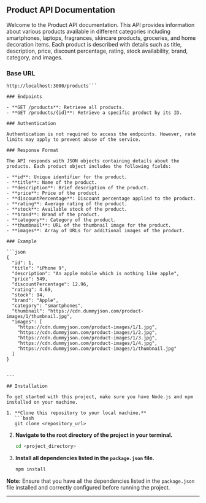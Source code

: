 ## Product API Documentation

Welcome to the Product API documentation. This API provides information about various products available in different categories including smartphones, laptops, fragrances, skincare products, groceries, and home decoration items. Each product is described with details such as title, description, price, discount percentage, rating, stock availability, brand, category, and images.

### Base URL

```
http://localhost:3000/products```

### Endpoints

- **GET /products**: Retrieve all products.
- **GET /products/{id}**: Retrieve a specific product by its ID.

### Authentication

Authentication is not required to access the endpoints. However, rate limits may apply to prevent abuse of the service.

### Response Format

The API responds with JSON objects containing details about the products. Each product object includes the following fields:

- **id**: Unique identifier for the product.
- **title**: Name of the product.
- **description**: Brief description of the product.
- **price**: Price of the product.
- **discountPercentage**: Discount percentage applied to the product.
- **rating**: Average rating of the product.
- **stock**: Available stock of the product.
- **brand**: Brand of the product.
- **category**: Category of the product.
- **thumbnail**: URL of the thumbnail image for the product.
- **images**: Array of URLs for additional images of the product.

### Example

```json
{
  "id": 1,
  "title": "iPhone 9",
  "description": "An apple mobile which is nothing like apple",
  "price": 549,
  "discountPercentage": 12.96,
  "rating": 4.69,
  "stock": 94,
  "brand": "Apple",
  "category": "smartphones",
  "thumbnail": "https://cdn.dummyjson.com/product-images/1/thumbnail.jpg",
  "images": [
    "https://cdn.dummyjson.com/product-images/1/1.jpg",
    "https://cdn.dummyjson.com/product-images/1/2.jpg",
    "https://cdn.dummyjson.com/product-images/1/3.jpg",
    "https://cdn.dummyjson.com/product-images/1/4.jpg",
    "https://cdn.dummyjson.com/product-images/1/thumbnail.jpg"
  ]
}


---

## Installation

To get started with this project, make sure you have Node.js and npm installed on your machine.

1. **Clone this repository to your local machine.**
   ```bash
   git clone <repository_url>
   ```

2. **Navigate to the root directory of the project in your terminal.**
   ```bash
   cd <project_directory>
   ```

3. **Install all dependencies listed in the `package.json` file.**
   ```bash
   npm install
   ```

**Note:** Ensure that you have all the dependencies listed in the `package.json` file installed and correctly configured before running the project.

--- 
